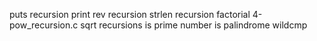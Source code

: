 puts recursion
print rev recursion
strlen recursion
factorial
4-pow_recursion.c
sqrt recursions
is prime number
is palindrome
wildcmp
